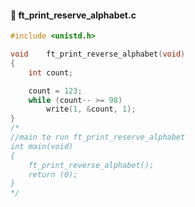 #### :hammer: ft_print_reserve_alphabet.c
```c
#include <unistd.h>

void	ft_print_reverse_alphabet(void)
{
	int	count;

	count = 123;
	while (count-- >= 98)
		write(1, &count, 1);
}
/*
//main to run ft_print_reserve_alphabet
int main(void)
{
	ft_print_reverse_alphabet();
	return (0);
}
*/
```
